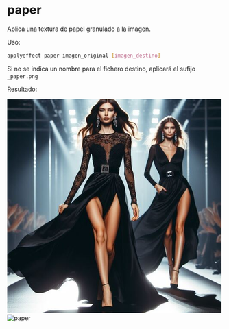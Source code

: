# paper

Aplica una textura de papel granulado a la imagen.

Uso:

``` sh
applyeffect paper imagen_original [imagen_destino]
```

Si no se indica un nombre para el fichero destino, aplicará el sufijo `_paper.png`

Resultado:

![imagen original](../../images/image.jpg)
![paper](../../images/image_paper.png)
